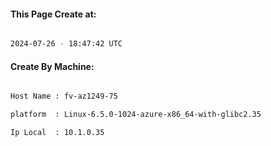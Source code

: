 
   
#### This Page Create at:

```bash

2024-07-26 - 18:47:42 UTC

```

#### Create By Machine:

```bash

Host Name : fv-az1249-75

platform  : Linux-6.5.0-1024-azure-x86_64-with-glibc2.35

Ip Local  : 10.1.0.35

```


